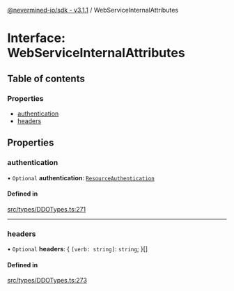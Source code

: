 [@nevermined-io/sdk - v3.1.1](../code-reference.md) / WebServiceInternalAttributes

# Interface: WebServiceInternalAttributes

## Table of contents

### Properties

- [authentication](WebServiceInternalAttributes.md#authentication)
- [headers](WebServiceInternalAttributes.md#headers)

## Properties

### authentication

• `Optional` **authentication**: [`ResourceAuthentication`](ResourceAuthentication.md)

#### Defined in

[src/types/DDOTypes.ts:271](https://github.com/nevermined-io/sdk-js/blob/9319fcdb83e6987b924bbe35233879f79a0603bc/src/types/DDOTypes.ts#L271)

---

### headers

• `Optional` **headers**: \{ `[verb: string]`: `string`; }[]

#### Defined in

[src/types/DDOTypes.ts:273](https://github.com/nevermined-io/sdk-js/blob/9319fcdb83e6987b924bbe35233879f79a0603bc/src/types/DDOTypes.ts#L273)
